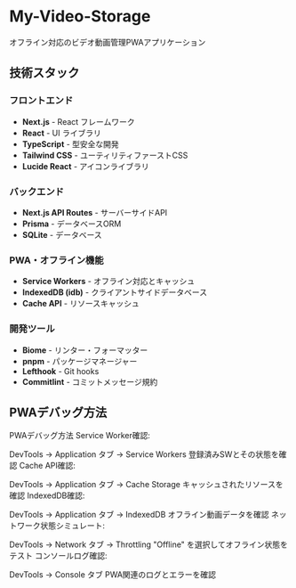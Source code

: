 # My-Video-Storage

オフライン対応のビデオ動画管理PWAアプリケーション

## 技術スタック

### フロントエンド
- **Next.js** - React フレームワーク
- **React** - UI ライブラリ
- **TypeScript** - 型安全な開発
- **Tailwind CSS** - ユーティリティファーストCSS
- **Lucide React** - アイコンライブラリ

### バックエンド
- **Next.js API Routes** - サーバーサイドAPI
- **Prisma** - データベースORM
- **SQLite** - データベース

### PWA・オフライン機能
- **Service Workers** - オフライン対応とキャッシュ
- **IndexedDB (idb)** - クライアントサイドデータベース
- **Cache API** - リソースキャッシュ

### 開発ツール
- **Biome** - リンター・フォーマッター
- **pnpm** - パッケージマネージャー
- **Lefthook** - Git hooks
- **Commitlint** - コミットメッセージ規約

## PWAデバッグ方法
PWAデバッグ方法
Service Worker確認:

DevTools → Application タブ → Service Workers
登録済みSWとその状態を確認
Cache API確認:

DevTools → Application タブ → Cache Storage
キャッシュされたリソースを確認
IndexedDB確認:

DevTools → Application タブ → IndexedDB
オフライン動画データを確認
ネットワーク状態シミュレート:

DevTools → Network タブ → Throttling
"Offline" を選択してオフライン状態をテスト
コンソールログ確認:

DevTools → Console タブ
PWA関連のログとエラーを確認